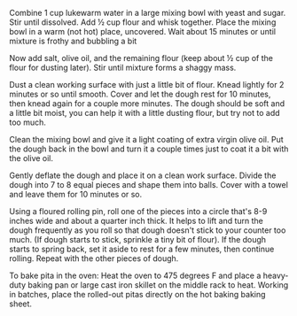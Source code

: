 
Combine 1 cup lukewarm water in a large mixing bowl with yeast and sugar. Stir until dissolved. Add ½ cup flour and whisk together. Place the mixing bowl in a warm (not hot) place, uncovered. Wait about 15 minutes or until mixture is frothy and bubbling a bit

Now add salt, olive oil, and the remaining flour (keep about ½ cup of the flour for dusting later). Stir until mixture forms a shaggy mass.

Dust a clean working surface with just a little bit of flour. Knead lightly for 2 minutes or so until smooth. Cover and let the dough rest for 10 minutes, then knead again for a couple more minutes. The dough should be soft and a little bit moist, you can help it with a little dusting flour, but try not to add too much.

Clean the mixing bowl and give it a light coating of extra virgin olive oil. Put the dough back in the bowl and turn it a couple times just to coat it a bit with the olive oil.

Gently deflate the dough and place it on a clean work surface. Divide the dough into 7 to 8 equal pieces and shape them into balls. Cover with a towel and leave them for 10 minutes or so.

Using a floured rolling pin, roll one of the pieces into a circle that's 8-9 inches wide and about a quarter inch thick. It helps to lift and turn the dough frequently as you roll so that dough doesn't stick to your counter too much. (If dough starts to stick, sprinkle a tiny bit of flour). If the dough starts to spring back, set it aside to rest for a few minutes, then continue rolling. Repeat with the other pieces of dough.

To bake pita in the oven: Heat the oven to 475 degrees F and place a heavy-duty baking pan or large cast iron skillet on the middle rack to heat. Working in batches, place the rolled-out pitas directly on the hot baking baking sheet.

